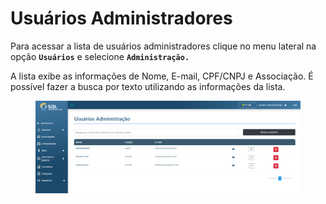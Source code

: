# Usuários Administradores

Para acessar a lista de usuários administradores clique no menu lateral na opção **`Usuários`** e selecione **`Administração.`**

A lista exibe as informações de Nome, E-mail, CPF/CNPJ e Associação. É possível fazer a busca por texto utilizando as informações da lista.

<figure><img src="../../../../.gitbook/assets/image (34).png" alt=""><figcaption></figcaption></figure>
